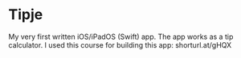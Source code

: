 # Tipje
My very first written iOS/iPadOS (Swift) app. The app works as a tip calculator. I used this course for building this app: shorturl.at/gHQX
